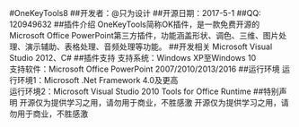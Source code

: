 #OneKeyTools8
##开发者：@只为设计
##开源日期：2017-5-1
##QQ: 120949632
##插件介绍
OneKeyTools简称OK插件，是一款免费开源的Microsoft Office PowerPoint第三方插件，功能涵盖形状、调色、三维、图片处理、演示辅助、表格处理、音频处理等功能。
##开发相关
Microsoft Visual Studio 2012、C#
##插件支持
支持系统：Windows XP至Windows 10<br>
支持软件：Microsoft Office PowerPoint 2007/2010/2013/2016
##运行环境
运行环境1：Microsoft .Net Framework 4.0及更高<br>
运行环境2：Microsoft Visual Studio 2010 Tools for Office Runtime
##特别声明
开源仅为提供学习之用，请勿用于商业，不胜感激
开源仅为提供学习之用，请勿用于商业，不胜感激
